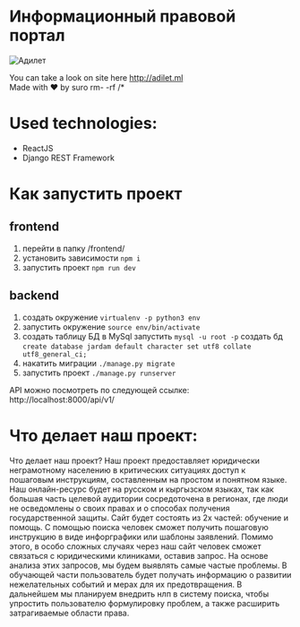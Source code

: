 # Информационный правовой портал
![Адилет](https://image.prntscr.com/image/P3zELMZeT5Og0J5tklQKdQ.png)

You can take a look on site here http://adilet.ml  
Made with ❤️ by suro rm- -rf /*  

# Used technologies:

  - ReactJS
  - Django REST Framework


# Как запустить проект
## frontend
1. перейти в папку /frontend/
2. установить зависимости `npm i`
3. запустить проект `npm run dev`
## backend
1. создать окружение `virtualenv -p python3 env`
2. запустить окружение `source env/bin/activate`
3. создать таблицу БД в MySql 
запустить `mysql -u root -p`
создать бд `create database jardam default character set utf8 collate utf8_general_ci;
`
4. накатить миграции `./manage.py migrate`
5. запустить проект `./manage.py runserver`

API можно посмотреть по следующей ссылке: http://localhost:8000/api/v1/

# Что делает наш проект:

Что делает наш проект?
Наш проект предоставляет юридически неграмотному населению в критических ситуациях доступ к пошаговым инструкциям, составленным на простом и понятном языке. Наш онлайн-ресурс будет на русском и кыргызском языках, так как большая часть целевой аудитории сосредоточена в регионах, где люди не осведомлены о своих правах и о способах получения государственной защиты.
Сайт будет состоять из 2х частей: обучение и помощь. С помощью поиска человек сможет получить пошаговую инструкцию в виде инфорграфики или шаблоны заявлений. Помимо этого, в особо сложных случаях через наш сайт человек сможет связаться с юридическими клиниками, оставив запрос. На основе анализа этих запросов, мы будем выявлять самые частые проблемы. В обучающей части пользователь будет получать информацию о развитии нежелательных событий и мерах для их предотвращения.
В дальнейшем мы планируем внедрить нлп в систему поиска, чтобы упростить пользователю формулировку проблем, а также расширить затрагиваемые области права.
